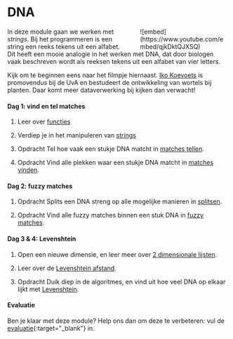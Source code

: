 <style>
div.embed
{
	margin:0 ! important;
}
</style>

# DNA

<div style="width: 40%; float:right; margin-left: 2em;">
![embed](https://www.youtube.com/embed/qjkDktQJXSQ)
</div>

In deze module gaan we werken met *strings*. Bij het programmeren is een string een reeks tekens uit een alfabet. Dit heeft een mooie analogie in het werken met DNA, dat door biologen vaak beschreven wordt als reeksen tekens uit een alfabet van vier letters.

Kijk om te beginnen eens naar het filmpje hiernaast. [Iko Koevoets](http://www.uva.nl/over-de-uva/organisatie/medewerkers/content/k/o/i.t.koevoets/i.t.koevoets.html) is promovendus bij de UvA en bestudeert de ontwikkeling van wortels bij planten. Daar komt meer dataverwerking bij kijken dan verwacht!

#### Dag 1: vind en tel matches

1. Leer over [functies](/python/functies)

2. Verdiep je in het manipuleren van [strings](/python/strings)

4. <span class="label label-primary">Opdracht</span> Tel hoe vaak een stukje DNA matcht in [matches tellen](/dna/matches-tellen).

5. <span class="label label-primary">Opdracht</span> Vind alle plekken waar een stukje DNA matcht in [matches vinden](/dna/matches-vinden).

#### Dag 2: fuzzy matches

1. <span class="label label-primary">Opdracht</span> Splits een DNA streng op alle mogelijke manieren in [splitsen](/dna/splitsen).

2. <span class="label label-primary">Opdracht</span> Vind alle fuzzy matches binnen een stuk DNA in [fuzzy matches](/dna/fuzzy).

#### Dag 3 & 4: Levenshtein

1. Open een nieuwe dimensie, en leer meer over [2 dimensionale lijsten](/python/2dlijsten).

2. Leer over de [Levenshtein afstand](/python/levenshtein).

3. <span class="label label-primary">Opdracht</span> Duik diep in de algoritmes, en vind uit hoe veel DNA op elkaar lijkt met [Levenshtein](/dna/levenshtein).

#### Evaluatie

Ben je klaar met deze module? Help ons dan om deze te verbeteren: vul de [evaluatie](https://goo.gl/forms/X0HNmhNQbhAk81442){:target="_blank"} in.
